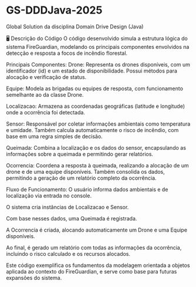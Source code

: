 # GS-DDDJava-2025
Global Solution da disciplina Domain Drive Design (Java)

🖥️ Descrição do Código
O código desenvolvido simula a estrutura lógica do sistema FireGuardian, modelando os principais componentes envolvidos na detecção e resposta a focos de incêndio florestal.

Principais Componentes:
Drone: Representa os drones disponíveis, com um identificador (id) e um estado de disponibilidade. Possui métodos para alocação e verificação de status.

Equipe: Modela as brigadas ou equipes de resposta, com funcionamento semelhante ao da classe Drone.

Localizacao: Armazena as coordenadas geográficas (latitude e longitude) onde a ocorrência foi detectada.

Sensor: Responsável por coletar informações ambientais como temperatura e umidade. Também calcula automaticamente o risco de incêndio, com base em uma regra simples de decisão.

Queimada: Combina a localização e os dados do sensor, encapsulando as informações sobre a queimada e permitindo gerar relatórios.

Ocorrencia: Coordena a resposta à queimada, realizando a alocação de um drone e de uma equipe disponíveis. Também consolida os dados, permitindo a geração de um relatório completo da ocorrência.

Fluxo de Funcionamento:
O usuário informa dados ambientais e de localização via entrada no console.

O sistema cria instâncias de Localizacao e Sensor.

Com base nesses dados, uma Queimada é registrada.

A Ocorrencia é criada, alocando automaticamente um Drone e uma Equipe disponíveis.

Ao final, é gerado um relatório com todas as informações da ocorrência, incluindo o risco calculado e os recursos alocados.

Este código exemplifica os fundamentos da modelagem orientada a objetos aplicada ao contexto do FireGuardian, e serve como base para futuras expansões do sistema.
